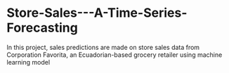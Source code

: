 # Store-Sales---A-Time-Series-Forecasting
In this project, sales predictions are made on store sales data from Corporation Favorita, an Ecuadorian-based grocery retailer using machine learning model
